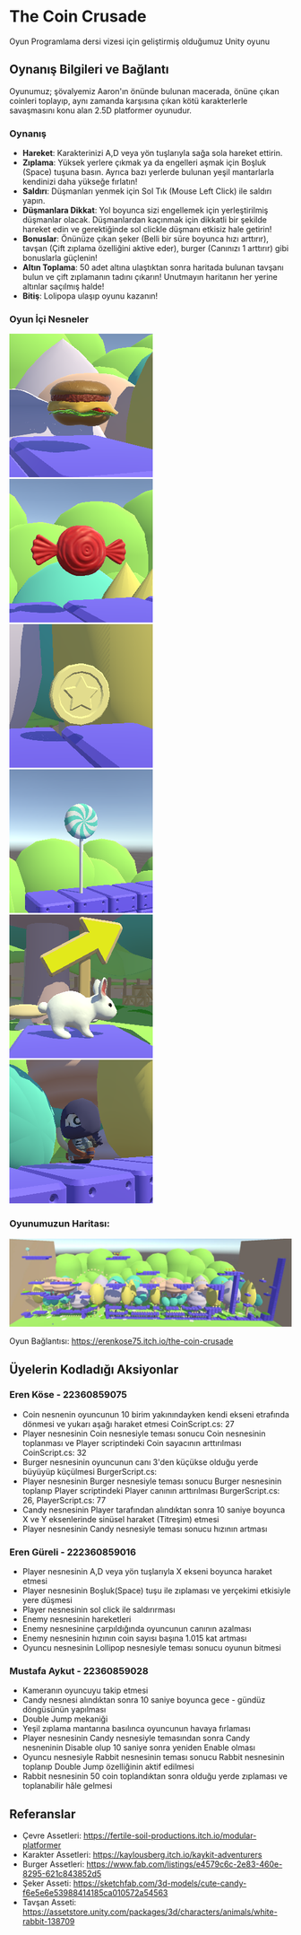 # The Coin Crusade
Oyun Programlama dersi vizesi için geliştirmiş olduğumuz Unity oyunu 

## Oynanış Bilgileri ve Bağlantı
Oyunumuz; şövalyemiz Aaron'ın önünde bulunan macerada, önüne çıkan coinleri toplayıp, aynı zamanda karşısına çıkan kötü karakterlerle savaşmasını konu alan 2.5D platformer oyunudur.

### Oynanış
* **Hareket**: Karakterinizi A,D veya yön tuşlarıyla sağa sola hareket ettirin.
* **Zıplama**: Yüksek yerlere çıkmak ya da engelleri aşmak için Boşluk (Space) tuşuna basın. Ayrıca bazı yerlerde bulunan yeşil mantarlarla kendinizi daha yükseğe fırlatın!
* **Saldırı**: Düşmanları yenmek için Sol Tık (Mouse Left Click) ile saldırı yapın.
* **Düşmanlara Dikkat**: Yol boyunca sizi engellemek için yerleştirilmiş düşmanlar olacak. Düşmanlardan kaçınmak için dikkatli bir şekilde hareket edin ve gerektiğinde sol clickle düşmanı etkisiz hale getirin!
* **Bonuslar**: Önünüze çıkan şeker (Belli bir süre boyunca hızı arttırır), tavşan (Çift zıplama özelliğini aktive eder), burger (Canınızı 1 arttırır) gibi bonuslarla güçlenin!
* **Altın Toplama**: 50 adet altına ulaştıktan sonra haritada bulunan tavşanı bulun ve çift zıplamanın tadını çıkarın! Unutmayın haritanın her yerine altınlar saçılmış halde!
* **Bitiş**: Lolipopa ulaşıp oyunu kazanın!

### Oyun İçi Nesneler
![Burger](./readme-pictures/Collectables/burger.png)
![Candy](./readme-pictures/Collectables/candy.png)
![Coin](./readme-pictures/Collectables/coin.png)
![Lollipop](./readme-pictures/Collectables/lollipop.png)
![Rabbit](./readme-pictures/Collectables/rabbit.png)
![Enemy](./readme-pictures/Collectables/enemy.png)

### Oyunumuzun Haritası:
![Harita](./readme-pictures/map.png)

Oyun Bağlantısı: https://erenkose75.itch.io/the-coin-crusade

## Üyelerin Kodladığı Aksiyonlar
### Eren Köse - 22360859075
* Coin nesnenin oyuncunun 10 birim yakınındayken kendi ekseni etrafında dönmesi ve yukarı aşağı haraket etmesi CoinScript.cs: 27
* Player nesnesinin Coin nesnesiyle teması sonucu Coin nesnesinin toplanması ve Player scriptindeki Coin sayacının arttırılması CoinScript.cs: 32
* Burger nesnesinin oyuncunun canı 3'den küçükse olduğu yerde büyüyüp küçülmesi BurgerScript.cs: 
* Player nesnesinin Burger nesnesiyle teması sonucu Burger nesnesinin toplanıp Player scriptindeki Player canının arttırılması BurgerScript.cs: 26, PlayerScript.cs: 77
* Candy nesnesinin Player tarafından alındıktan sonra 10 saniye boyunca X ve Y eksenlerinde sinüsel haraket (Titreşim) etmesi
* Player nesnesinin Candy nesnesiyle teması sonucu hızının artması

### Eren Güreli - 222360859016
* Player nesnesinin A,D veya yön tuşlarıyla X ekseni boyunca haraket etmesi
* Player nesnesinin Boşluk(Space) tuşu ile zıplaması ve yerçekimi etkisiyle yere düşmesi
* Player nesnesinin sol click ile saldırırması
* Enemy nesnesinin hareketleri
* Enemy nesnesinine çarpıldığında oyuncunun canının azalması
* Enemy nesnesinin hızının coin sayısı başına 1.015 kat artması
* Oyuncu nesnesinin Lollipop nesnesiyle teması sonucu oyunun bitmesi

### Mustafa Aykut - 22360859028
* Kameranın oyuncuyu takip etmesi
* Candy nesnesi alındıktan sonra 10 saniye boyunca gece - gündüz döngüsünün yapılması
* Double Jump mekaniği
* Yeşil zıplama mantarına basılınca oyuncunun havaya fırlaması
* Player nesnesinin Candy nesnesiyle temasından sonra Candy nesneninin Disable olup 10 saniye sonra yeniden Enable olması
* Oyuncu nesnesiyle Rabbit nesnesinin teması sonucu Rabbit nesnesinin toplanıp Double Jump özelliğinin aktif edilmesi
* Rabbit nesnesinin 50 coin toplandıktan sonra olduğu yerde zıplaması ve toplanabilir hâle gelmesi


## Referanslar
* Çevre Assetleri: https://fertile-soil-productions.itch.io/modular-platformer
* Karakter Assetleri: https://kaylousberg.itch.io/kaykit-adventurers
* Burger Assetleri: https://www.fab.com/listings/e4579c6c-2e83-460e-8295-621c843852d5
* Şeker Asseti: https://sketchfab.com/3d-models/cute-candy-f6e5e6e53988414185ca010572a54563
* Tavşan Asseti: https://assetstore.unity.com/packages/3d/characters/animals/white-rabbit-138709
